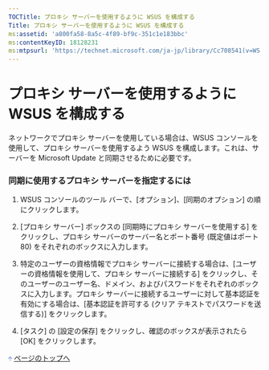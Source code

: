 ```yaml
---
TOCTitle: プロキシ サーバーを使用するように WSUS を構成する
Title: プロキシ サーバーを使用するように WSUS を構成する
ms:assetid: 'a800fa58-8a5c-4f89-bf9c-351c1e183bbc'
ms:contentKeyID: 18128231
ms:mtpsurl: 'https://technet.microsoft.com/ja-jp/library/Cc708541(v=WS.10)'
---
```


プロキシ サーバーを使用するように WSUS を構成する
=================================================

ネットワークでプロキシ サーバーを使用している場合は、WSUS コンソールを使用して、プロキシ サーバーを使用するよう WSUS を構成します。これは、サーバーを Microsoft Update と同期させるために必要です。

### 同期に使用するプロキシ サーバーを指定するには

1.  WSUS コンソールのツール バーで、\[オプション\]、\[同期のオプション\] の順にクリックします。

2.  \[プロキシ サーバー\] ボックスの \[同期時にプロキシ サーバーを使用する\] をクリックし、プロキシ サーバーのサーバー名とポート番号 (既定値はポート 80) をそれぞれのボックスに入力します。

3.  特定のユーザーの資格情報でプロキシ サーバーに接続する場合は、\[ユーザーの資格情報を使用して、プロキシ サーバーに接続する\] をクリックし、そのユーザーのユーザー名、ドメイン、およびパスワードをそれぞれのボックスに入力します。プロキシ サーバーに接続するユーザーに対して基本認証を有効にする場合は、\[基本認証を許可する (クリア テキストでパスワードを送信する)\] をクリックします。

4.  \[タスク\] の \[設定の保存\] をクリックし、確認のボックスが表示されたら \[OK\] をクリックします。

![](images/Cc708541.arrow_px_up(ja-jp,WS.10).gif) [ページのトップへ](#ctl00_rs1_eb1_panel1)
